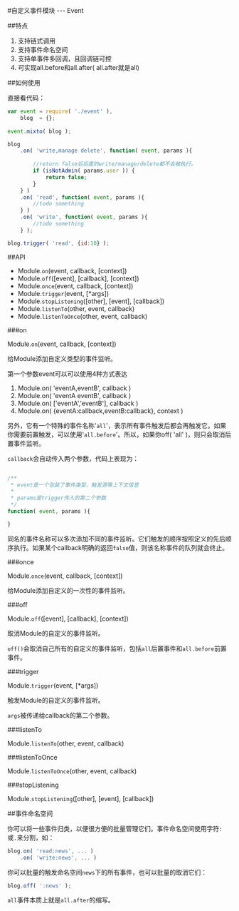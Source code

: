 #自定义事件模块 --- Event

##特点

1. 支持链式调用
2. 支持事件命名空间
3. 支持单事件多回调，且回调链可控
4. 可实现all.before和all.after( all.after就是all)


##如何使用

直接看代码：

```javascript
var event = require( './event' ),
    blog  = {};
    
event.mixto( blog );

blog
    .on( 'write,manage delete', function( event, params ){
        
        //return false后后面的write/manage/delete都不会被执行。
        if (isNotAdmin( params.user )) {
            return false;
        }
    } )
    .on( 'read', function( event, params ){
        //todo something
    } )
    .on( 'write', function( event, params ){
        //todo something
    } );

blog.trigger( 'read', {id:10} );

```

##API

* Module.`on`(event, callback, [context])
* Module.`off`([event], [callback], [context])
* Module.`once`(event, callback, [context])
* Module.`trigger`(event, [*args])
* Module.`stopListening`([other], [event], [callback])
* Module.`listenTo`(other, event, callback)
* Module.`listenToOnce`(other, event, callback)

###on

Module.`on`(event, callback, [context])

给Module添加自定义类型的事件监听。

第一个参数event可以可以使用4种方式表达  
1. Module.on( 'eventA,eventB', callback )  
2. Module.on( 'eventA eventB', callback )  
3. Module.on( ['eventA','eventB'], callback )  
4. Module.on( {eventA:callback,eventB:callback}, context )

另外，它有一个特殊的事件名称'`all`'，表示所有事件触发后都会再触发它。如果你需要前置触发，可以使用'`all.before`'。所以，如果你off( 'all' )，则只会取消后置事件监听。

`callback`会自动传入两个参数，代码上表现为：

```javascript

/**
 * event是一个包装了事件类型、触发源等上下文信息
 *
 * params是trigger传入的第二个参数
 */
function( event, params ){

}
```

同名的事件名称可以多次添加不同的事件监听。它们触发的顺序按照定义的先后顺序执行。如果某个callback明确的返回`false`值，则该名称事件的队列就会终止。


###once

Module.`once`(event, callback, [context])

给Module添加自定义的一次性的事件监听。

###off

Module.`off`([event], [callback], [context])

取消Module的自定义的事件监听。

`off()`会取消自己所有的自定义的事件监听，包括`all`后置事件和`all.before`前置事件。

###trigger

Module.`trigger`(event, [*args])

触发Module的自定义的事件监听。

`args`被传递给callback的第二个参数。

###listenTo

Module.`listenTo`(other, event, callback)

###listenToOnce

Module.`listenToOnce`(other, event, callback)

###stopListening

Module.`stopListening`([other], [event], [callback])


##事件命名空间

你可以将一些事件归类，以便很方便的批量管理它们。事件命名空间使用字符`:`或`.`来分割，如：

```javascript
blog.on( 'read:news', ... )
    .on( 'write:news', ... )
```

你可以批量的触发命名空间`news`下的所有事件，也可以批量的取消它们：
```javascript
blog.off( ':news' );
```

`all`事件本质上就是`all.after`的缩写。

